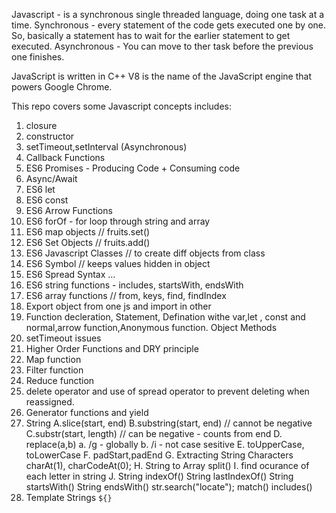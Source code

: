 Javascript - is a synchronous single threaded language, doing one task at a time.
Synchronous - every statement of the code gets executed one by one. So, basically a statement has to wait for the earlier statement to get executed.
Asynchronous - You can move to ther task before the previous one finishes.

JavaScript is written in C++
V8 is the name of the JavaScript engine that powers Google Chrome.

This repo covers some Javascript concepts includes:
1. closure
2. constructor
3. setTimeout,setInterval (Asynchronous)
4. Callback Functions
5. ES6 Promises - Producing Code + Consuming code
6. Async/Await
7. ES6 let
8. ES6 const
9. ES6 Arrow Functions
10. ES6 forOf - for loop through string and array
11. ES6 map objects // fruits.set()
12. ES6 Set Objects // fruits.add()
13. ES6 Javascript Classes // to create diff objects from class
14. ES6 Symbol  // keeps values hidden in object
15. ES6 Spread Syntax ...
16. ES6 string functions - includes, startsWith, endsWith
17. ES6 array functions // from, keys, find, findIndex
18. Export object from one js and import in other
19. Function decleration, Statement, Defination withe var,let , const and normal,arrow function,Anonymous function. Object Methods
20. setTimeout issues
21. Higher Order Functions and DRY principle
22. Map function
23. Filter function
24. Reduce function
25. delete operator and  use of spread operator to prevent deleting when reassigned.
26. Generator functions and yield
27. String 
    A.slice(start, end)
    B.substring(start, end) // cannot be negative
    C.substr(start, length) // can be negative - counts from end
    D. replace(a,b)
        a. /g - globally
        b. /i - not case sesitive
    E. toUpperCase, toLowerCase
    F. padStart,padEnd
    G. Extracting String Characters charAt(1), charCodeAt(0);
    H. String to Array split()
    I. find ocurance of each letter in string
    J. String indexOf()
        String lastIndexOf()
        String startsWith()
        String endsWith()
        str.search("locate");
        match()
        includes()
28. Template Strings `${}`

